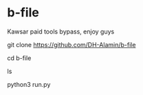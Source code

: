 # b-file
Kawsar paid tools bypass,  enjoy guys

git clone https://github.com/DH-Alamin/b-file

cd b-file

ls

python3 run.py
